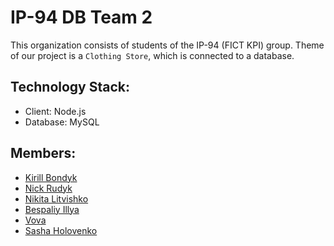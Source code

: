 # IP-94 DB Team 2
This organization consists of students of the IP-94 (FICT KPI) group. Theme of our project is a `Clothing Store`, which is connected to a database.

## Technology Stack:
- Client: Node.js
- Database: MySQL

## Members:
- [Kirill Bondyk](https://github.com/kirilinsane)
- [Nick Rudyk](https://github.com/Destaby)
- [Nikita Litvishko](https://github.com/NikitaLitvishko)
- [Bespaliy Illya](https://github.com/Bespaliy)
- [Vova](https://github.com/GITjoint)
- [Sasha Holovenko](https://github.com/sashaholovenko)







